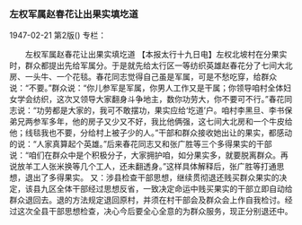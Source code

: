 ### 左权军属赵春花让出果实填圪道

1947-02-21
第2版()
专栏：

　　左权军属赵春花让出果实填圪道
    【本报太行十九日电】左权北坡村在分果实时，群众都提出先给军属分。于是就先给太行区一等纺织英雄赵春花分了七间大北房、一头牛、一个花毯。春花同志觉得自己虽是军属，可是不愁吃穿，给群众说：“不要。”群众说：“你儿参军是军属，你男人工作又是干属；你领导咱村全体妇女学会纺织，这次又领导大家翻身斗争地主，数你功劳大，你不要可不行。”春花同志说：“功劳都是大家的，我可不敢摆功，果实应给‘圪道’户。咱村李黑旦、李书保弟兄两参军多年，他的房子又少又不好，我比他俩强，这七间大北房和一个牛皮给他；线毯我也不要，分给村上被子少的人。”干部和群众接收她出让的果实，都感动的说：“人家真算起个英雄。”后来春花同志又和张广胜等三个多得果实的干部说：“咱们在群众中是个积极分子，大家拥护咱，如分果实多，就要脱离群众。再说放羊工人张米换等几个工人，还未翻透身。”这样具体解释后，张广胜等打通思想，退出了多得果实。
    又：涉县检查干部思想，继续贯彻退还贱买群众果实的决定，该县九区全体干部经过思想反省，一致决定命运中贱买果实的干部立即自动给群众退回去。退的方法规定退回原村，并须在村干部会及群众会上作自我检讨。经过这次全县干部思想检查，决心今后要全心全意的为群众服务，现正分别退还中。
